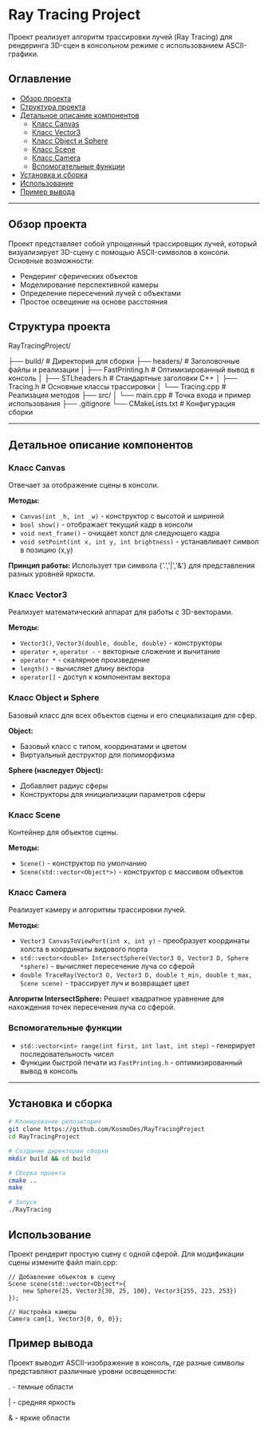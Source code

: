 # Ray Tracing Project

Проект реализует алгоритм трассировки лучей (Ray Tracing) для рендеринга 3D-сцен в консольном режиме с использованием ASCII-графики.

## Оглавление
- [Обзор проекта](#обзор-проекта)
- [Структура проекта](#структура-проекта)
- [Детальное описание компонентов](#детальное-описание-компонентов)
  - [Класс Canvas](#класс-canvas)
  - [Класс Vector3](#класс-vector3)
  - [Класс Object и Sphere](#класс-object-и-sphere)
  - [Класс Scene](#класс-scene)
  - [Класс Camera](#класс-camera)
  - [Вспомогательные функции](#вспомогательные-функции)
- [Установка и сборка](#установка-и-сборка)
- [Использование](#использование)
- [Пример вывода](#пример-вывода)

---

## Обзор проекта

Проект представляет собой упрощенный трассировщик лучей, который визуализирует 3D-сцену с помощью ASCII-символов в консоли. Основные возможности:
- Рендеринг сферических объектов
- Моделирование перспективной камеры
- Определение пересечений лучей с объектами
- Простое освещение на основе расстояния

## Структура проекта
RayTracingProject/

├── build/ # Директория для сборки
├── headers/ # Заголовочные файлы и реализации
│ ├── FastPrinting.h # Оптимизированный вывод в консоль
│ ├── STLheaders.h # Стандартные заголовки C++
│ ├── Tracing.h # Основные классы трассировки
│ └── Tracing.cpp # Реализация методов
├── src/
│ └── main.cpp # Точка входа и пример использования
├── .gitignore
└── CMakeLists.txt # Конфигурация сборки


---

## Детальное описание компонентов

### Класс Canvas

Отвечает за отображение сцены в консоли.

**Методы:**
- `Canvas(int _h, int _w)` - конструктор с высотой и шириной
- `bool show()` - отображает текущий кадр в консоли
- `void next_frame()` - очищает холст для следующего кадра
- `void setPoint(int x, int y, int brightness)` - устанавливает символ в позицию (x,y)

**Принцип работы:** Использует три символа {'.','|','&'} для представления разных уровней яркости.

### Класс Vector3

Реализует математический аппарат для работы с 3D-векторами.

**Методы:**
- `Vector3()`, `Vector3(double, double, double)` - конструкторы
- `operator +`, `operator -` - векторные сложение и вычитание
- `operator *` - скалярное произведение
- `length()` - вычисляет длину вектора
- `operator[]` - доступ к компонентам вектора

### Класс Object и Sphere

Базовый класс для всех объектов сцены и его специализация для сфер.

**Object:**
- Базовый класс с типом, координатами и цветом
- Виртуальный деструктор для полиморфизма

**Sphere (наследует Object):**
- Добавляет радиус сферы
- Конструкторы для инициализации параметров сферы

### Класс Scene

Контейнер для объектов сцены.

**Методы:**
- `Scene()` - конструктор по умолчанию
- `Scene(std::vector<Object*>)` - конструктор с массивом объектов

### Класс Camera

Реализует камеру и алгоритмы трассировки лучей.

**Методы:**
- `Vector3 CanvasToViewPort(int x, int y)` - преобразует координаты холста в координаты видового порта
- `std::vector<double> IntersectSphere(Vector3 O, Vector3 D, Sphere *sphere)` - вычисляет пересечение луча со сферой
- `double TraceRay(Vector3 O, Vector3 D, double t_min, double t_max, Scene scene)` - трассирует луч и возвращает цвет

**Алгоритм IntersectSphere:** Решает квадратное уравнение для нахождения точек пересечения луча со сферой.

### Вспомогательные функции

- `std::vector<int> range(int first, int last, int step)` - генерирует последовательность чисел
- Функции быстрой печати из `FastPrinting.h` - оптимизированный вывод в консоль

---

## Установка и сборка

```bash
# Клонирование репозитория
git clone https://github.com/KosmoDes/RayTracingProject
cd RayTracingProject

# Создание директории сборки
mkdir build && cd build

# Сборка проекта
cmake ..
make

# Запуск
./RayTracing
```

## Использование
Проект рендерит простую сцену с одной сферой. Для модификации сцены измените файл main.cpp:
```
// Добавление объектов в сцену
Scene scene(std::vector<Object*>{ 
    new Sphere(25, Vector3{30, 25, 100}, Vector3{255, 223, 253})
});

// Настройка камеры
Camera cam{1, Vector3{0, 0, 0}};
```
## Пример вывода
Проект выводит ASCII-изображение в консоль, где разные символы представляют различные уровни освещенности:

. - темные области

| - средняя яркость

& - яркие области
